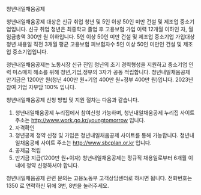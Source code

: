 청년내일채움공제

청년내일채움공제 대상은 신규 취업 청년 및 5인 이상 50인 미만 건설 및 제조업 중소기업입니다. 신규 취업 청년은 최종학교 졸업 후 고용보험 가입 이력 12개월 이하인 자, 월 임금총액 300만 원 이하입니다.
5인 이상 50인 미만 건설 및 제조업 중소기업 가입대상 청년 채용일 직전 3개월 평균 고용보험 피보험자수 5인 이상 50인 미만인 건설 및 제조업 중소기업입니다.

청년내일채움공제는 노동시장 신규 진입 청년의 초기 경력형성을 지원하고 중소기업 인력 미스매치 해소를 위해 청년,기업,정부의 3자가 공동 적립합니다. 청년내일채움공제 만기금은 1200만 원(청년 400만 원+기업 400만 원+정부 400만 원)입니다. 2023년 참여 기업 자부담 100% 입니다.

청년내일채움공제 신청 방법 및 지원 절차는 다음과 같습니다.
1. 청년내일채움공제 누리집에서 참여신청 가능하며, 청년내일채움공제 누리집 사이트 주소는 http://www.work.go.kr/youngtomorrow 입니다.
2. 자격확인
3. 청년공제 청약 신청 및 가입은 청년내일채움공제 사이트를 통해 가능합니다. 청년내일채움공제 사이트 주소는 http://www.sbcplan.or.kr 입니다.
4. 공제금 적립
5. 만기금 지급(1200만 원+이자)
청년내일채움공제는 정규직 채용일로부터 6개월 이내에 청약 신청하셔야 합니다.

청년내일채움공제 관련 문의는 고용노동부 고객상담센터로 하시면 됩니다. 전화번호는 1350 로 연락하신 뒤에 3번, 8번을 눌러주세요.